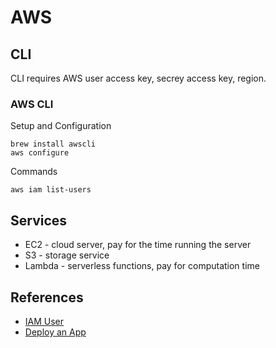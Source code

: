 # AWS

## CLI

CLI requires AWS user access key, secrey access key, region.

### AWS CLI

Setup and Configuration

```
brew install awscli
aws configure
```

Commands

```
aws iam list-users
```

## Services

- EC2 - cloud server, pay for the time running the server
- S3 - storage service
- Lambda - serverless functions, pay for computation time

## References

- [IAM User](https://www.youtube.com/watch?v=HuE-QhrmE1c)
- [Deploy an App](https://www.youtube.com/watch?v=lczXbbUG3DE)
